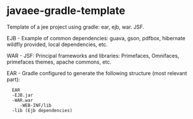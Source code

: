 # javaee-gradle-template
Template of a jee project using gradle: ear, ejb, war. JSF.



EJB - Example of common dependencies: guava, gson, pdfbox, hibernate wildfly provided, local dependencies, etc.

WAR - JSF: Principal frameworks and libraries: Primefaces, Omnifaces, primefaces themes, apache commons, etc.

EAR - Gradle configured to generate the following structure (most relevant part):

      EAR
      -EJB.jar
      -WAR.war
         -WEB-INF/lib
      -lib (Ejb dependencies)



